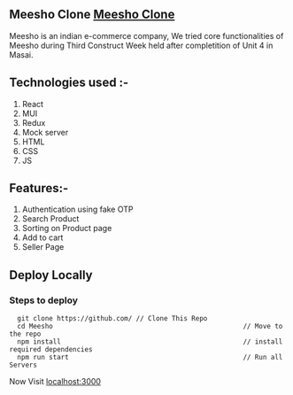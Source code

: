 ## Meesho Clone [Meesho Clone](https://meesho-by-nitrogen.netlify.app)
Meesho is an indian e-commerce company, We tried core functionalities of Meesho during Third Construct Week held after completition of Unit 4 in Masai.

## Technologies used :-
1) React
2) MUI
3) Redux
4) Mock server
5) HTML
6) CSS
7) JS

## Features:-
1) Authentication using fake OTP
2) Search Product
3) Sorting on Product page
4) Add to cart
5) Seller Page

## Deploy Locally

### Steps to deploy

```
  git clone https://github.com/ // Clone This Repo
  cd Meesho                                                // Move to the repo
  npm install                                              // install required dependencies
  npm run start                                            // Run all Servers
```

Now Visit  [localhost:3000](http://localhost:3000)
